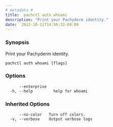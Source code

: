 ```yaml
---
# metadata # 
title:  pachctl auth whoami
description: "Print your Pachyderm identity."
date:  2022-10-11T14:56:32-04:00
---
```


### Synopsis

Print your Pachyderm identity.

```
pachctl auth whoami [flags]
```

### Options

```
      --enterprise   
  -h, --help         help for whoami
```

### Inherited Options

```
      --no-color   Turn off colors.
  -v, --verbose    Output verbose logs
```

